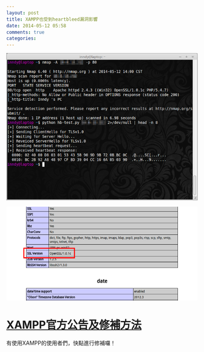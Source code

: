 ```yaml
---
layout: post
title: XAMPP也受到heartbleed漏洞影響
date: 2014-05-12 05:58
comments: true
categories:
---
```

<!--more-->
![XAMPP 受到 heartbleed 漏洞影響示意圖](/images/2014-05-12-xampp-is-vulnerable-to-heartbleed--8660e879--PTlYyoyNSSz9Ji6rk5NT_%E8%9E%A2%E5%B9%95%E6%93%B7%E5%9C%96%E5%AD%98%E7%82%BA%202014-05-12%2014:01:17.png)

![phpinfo](/images/2014-05-12-xampp-is-vulnerable-to-heartbleed--58780320--YpCPYggQYC4TreeCtPmz_phpinfo.png)

# [XAMPP官方公告及修補方法](https://www.apachefriends.org/blog/heartbleed-bug.html)

有使用XAMPP的使用者們，快點進行修補囉！
